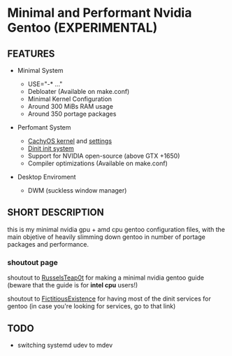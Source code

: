 # Minimal and Performant Nvidia Gentoo (EXPERIMENTAL)

## FEATURES

- Minimal System
    - USE="-* ..."
    - Debloater (Available on make.conf)
    - Minimal Kernel Configuration
    - Around 300 MiBs RAM usage
    - Around 350 portage packages

- Perfomant System
    - [CachyOS kernel](https://github.com/CachyOS/linux-cachyos) and [settings](https://github.com/CachyOS/CachyOS-Settings)
    - [Dinit init system](https://github.com/davmac314/dinit)
    - Support for NVIDIA open-source (above GTX +1650)
    - Compiler optimizations (Available on make.conf)

- Desktop Enviroment
    - DWM (suckless window manager)

## SHORT DESCRIPTION

this is my minimal nvidia gpu + amd cpu gentoo configuration files, with the main objetive of heavily slimming down gentoo in number of portage packages and performance.

### shoutout page
shoutout to [RusselsTeap0t](https://www.reddit.com/r/Gentoo/comments/150r74m/guide_hyprland_nvidia_extremely_minimal_gentoo/
) for making a minimal nvidia gentoo guide (beware that the guide is for **intel cpu** users!)

shoutout to [FictitiousExistence](https://gitlab.com/fictitiousexistence-public/dinit-gentoo/) for having most of the dinit services for gentoo (in case you're looking for services, go to that link)

## TODO

- switching systemd udev to mdev
